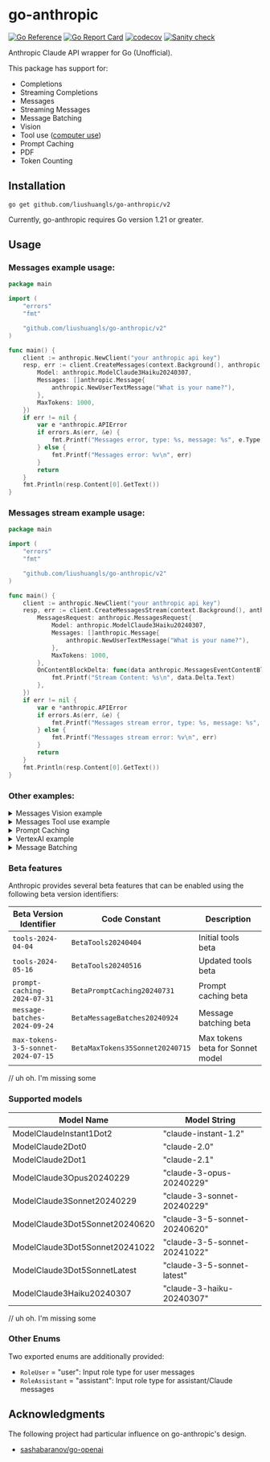 # go-anthropic

[![Go Reference](https://pkg.go.dev/badge/github.com/liushuangls/go-anthropic/v2.svg)](https://pkg.go.dev/github.com/liushuangls/go-anthropic/v2)
[![Go Report Card](https://goreportcard.com/badge/github.com/liushuangls/go-anthropic/v2)](https://goreportcard.com/report/github.com/liushuangls/go-anthropic/v2)
[![codecov](https://codecov.io/gh/liushuangls/go-anthropic/graph/badge.svg?token=O6JSAOZORX)](https://codecov.io/gh/liushuangls/go-anthropic)
[![Sanity check](https://github.com/liushuangls/go-anthropic/actions/workflows/pr.yml/badge.svg)](https://github.com/liushuangls/go-anthropic/actions/workflows/pr.yml)

Anthropic Claude API wrapper for Go (Unofficial).

This package has support for:
- Completions
- Streaming Completions
- Messages
- Streaming Messages
- Message Batching
- Vision
- Tool use ([computer use](https://docs.anthropic.com/en/docs/build-with-claude/computer-use))
- Prompt Caching
- PDF
- Token Counting

## Installation

```
go get github.com/liushuangls/go-anthropic/v2
```

Currently, go-anthropic requires Go version 1.21 or greater.

## Usage

### Messages example usage:

```go
package main

import (
	"errors"
	"fmt"

	"github.com/liushuangls/go-anthropic/v2"
)

func main() {
	client := anthropic.NewClient("your anthropic api key")
	resp, err := client.CreateMessages(context.Background(), anthropic.MessagesRequest{
		Model: anthropic.ModelClaude3Haiku20240307,
		Messages: []anthropic.Message{
			anthropic.NewUserTextMessage("What is your name?"),
		},
		MaxTokens: 1000,
	})
	if err != nil {
		var e *anthropic.APIError
		if errors.As(err, &e) {
			fmt.Printf("Messages error, type: %s, message: %s", e.Type, e.Message)
		} else {
			fmt.Printf("Messages error: %v\n", err)
		}
		return
	}
	fmt.Println(resp.Content[0].GetText())
}
```

### Messages stream example usage:

```go
package main

import (
	"errors"
	"fmt"

	"github.com/liushuangls/go-anthropic/v2"
)

func main() {
	client := anthropic.NewClient("your anthropic api key")
	resp, err := client.CreateMessagesStream(context.Background(), anthropic.MessagesStreamRequest{
		MessagesRequest: anthropic.MessagesRequest{
			Model: anthropic.ModelClaude3Haiku20240307,
			Messages: []anthropic.Message{
				anthropic.NewUserTextMessage("What is your name?"),
			},
			MaxTokens: 1000,
		},
		OnContentBlockDelta: func(data anthropic.MessagesEventContentBlockDeltaData) {
			fmt.Printf("Stream Content: %s\n", data.Delta.Text)
		},
	})
	if err != nil {
		var e *anthropic.APIError
		if errors.As(err, &e) {
			fmt.Printf("Messages stream error, type: %s, message: %s", e.Type, e.Message)
		} else {
			fmt.Printf("Messages stream error: %v\n", err)
		}
		return
	}
	fmt.Println(resp.Content[0].GetText())
}
```

### Other examples:

<details>
<summary>Messages Vision example</summary>

```go
package main

import (
	"errors"
	"fmt"

	"github.com/liushuangls/go-anthropic/v2"
)

func main() {
	client := anthropic.NewClient("your anthropic api key")

	imagePath := "xxx"
	imageMediaType := "image/jpeg"
	imageFile, err := os.Open(imagePath)
	if err != nil {
		panic(err)
	}
	imageData, err := io.ReadAll(imageFile)
	if err != nil {
		panic(err)
	}

	resp, err := client.CreateMessages(context.Background(), anthropic.MessagesRequest{
		Model: anthropic.ModelClaude3Opus20240229,
		Messages: []anthropic.Message{
			{
				Role: anthropic.RoleUser,
				Content: []anthropic.MessageContent{
					anthropic.NewImageMessageContent(
						anthropic.NewMessageContentSource(
							anthropic.MessagesContentSourceTypeBase64,
							imageMediaType,
							imageData,
						),
					),
					anthropic.NewTextMessageContent("Describe this image."),
				},
			},
		},
		MaxTokens: 1000,
	})
	if err != nil {
		var e *anthropic.APIError
		if errors.As(err, &e) {
			fmt.Printf("Messages error, type: %s, message: %s", e.Type, e.Message)
		} else {
			fmt.Printf("Messages error: %v\n", err)
		}
		return
	}
	fmt.Println(*resp.Content[0].GetText())
}
```
</details>

<details>

<summary>Messages Tool use example</summary>

```go
package main

import (
	"context"
	"fmt"

	"github.com/liushuangls/go-anthropic/v2"
	"github.com/liushuangls/go-anthropic/v2/jsonschema"
)

func main() {
	client := anthropic.NewClient(
		"your anthropic api key",
	)

	request := anthropic.MessagesRequest{
		Model: anthropic.ModelClaude3Haiku20240307,
		Messages: []anthropic.Message{
			anthropic.NewUserTextMessage("What is the weather like in San Francisco?"),
		},
		MaxTokens: 1000,
		Tools: []anthropic.ToolDefinition{
			{
				Name:        "get_weather",
				Description: "Get the current weather in a given location",
				InputSchema: jsonschema.Definition{
					Type: jsonschema.Object,
					Properties: map[string]jsonschema.Definition{
						"location": {
							Type:        jsonschema.String,
							Description: "The city and state, e.g. San Francisco, CA",
						},
						"unit": {
							Type:        jsonschema.String,
							Enum:        []string{"celsius", "fahrenheit"},
							Description: "The unit of temperature, either 'celsius' or 'fahrenheit'",
						},
					},
					Required: []string{"location"},
				},
			},
		},
	}

	resp, err := client.CreateMessages(context.Background(), request)
	if err != nil {
		panic(err)
	}

	request.Messages = append(request.Messages, anthropic.Message{
		Role:    anthropic.RoleAssistant,
		Content: resp.Content,
	})

	var toolUse *anthropic.MessageContentToolUse

	for _, c := range resp.Content {
		if c.Type == anthropic.MessagesContentTypeToolUse {
			toolUse = c.MessageContentToolUse
		}
	}

	if toolUse == nil {
		panic("tool use not found")
	}

	request.Messages = append(request.Messages, anthropic.NewToolResultsMessage(toolUse.ID, "65 degrees", false))

	resp, err = client.CreateMessages(context.Background(), request)
	if err != nil {
		panic(err)
	}
	fmt.Printf("Response: %+v\n", resp)
}
```
</details>

<details>
<summary>Prompt Caching</summary>

doc: https://docs.anthropic.com/en/docs/build-with-claude/prompt-caching

```go
package main

import (
	"context"
	"errors"
	"fmt"

	"github.com/liushuangls/go-anthropic/v2"
)

func main() {
	client := anthropic.NewClient(
		"your anthropic api key",
		anthropic.WithBetaVersion(anthropic.BetaPromptCaching20240731),
	)

	resp, err := client.CreateMessages(
		context.Background(),
		anthropic.MessagesRequest{
			Model: anthropic.ModelClaude3Haiku20240307,
			MultiSystem: []anthropic.MessageSystemPart{
				{
					Type: "text",
					Text: "You are an AI assistant tasked with analyzing literary works. Your goal is to provide insightful commentary on themes, characters, and writing style.",
				},
				{
					Type: "text",
					Text: "<the entire contents of Pride and Prejudice>",
					CacheControl: &anthropic.MessageCacheControl{
						Type: anthropic.CacheControlTypeEphemeral,
					},
				},
			},
			Messages: []anthropic.Message{
				anthropic.NewUserTextMessage("Analyze the major themes in Pride and Prejudice.")
			},
			MaxTokens: 1000,
	})
	if err != nil {
		var e *anthropic.APIError
		if errors.As(err, &e) {
			fmt.Printf("Messages error, type: %s, message: %s", e.Type, e.Message)
		} else {
			fmt.Printf("Messages error: %v\n", err)
		}
		return
	}
	fmt.Printf("Usage: %+v\n", resp.Usage)
	fmt.Println(resp.Content[0].GetText())
}
```
</details>

<details>
<summary>VertexAI example</summary>
If you are using a Google Credentials file, you can use the following code to create a client:

```go
package main

import (
	"context"
	"errors"
	"fmt"
	"os"
	"github.com/liushuangls/go-anthropic/v2"
	"golang.org/x/oauth2/google"
)

func main() {
		credBytes, err := os.ReadFile("<path to your credentials file>")
		if err != nil {
			fmt.Println("Error reading file")
			return
		}

		ts, err := google.JWTAccessTokenSourceWithScope(credBytes, "https://www.googleapis.com/auth/cloud-platform", "https://www.googleapis.com/auth/cloud-platform.read-only")
		if err != nil {
			fmt.Println("Error creating token source")
			return
		}

		// use JWTAccessTokenSourceWithScope
		token, err := ts.Token()
		if err != nil {
			fmt.Println("Error getting token")
			return
		}

		fmt.Println(token.AccessToken)

		client := anthropic.NewClient(token.AccessToken, anthropic.WithVertexAI("<YOUR PROJECTID>", "<YOUR LOCATION>"))

		resp, err := client.CreateMessagesStream(context.Background(), anthropic.MessagesStreamRequest{
			MessagesRequest: anthropic.MessagesRequest{
				Model: anthropic.ModelClaude3Haiku20240307,
				Messages: []anthropic.Message{
					anthropic.NewUserTextMessage("What is your name?"),
				},
				MaxTokens: 1000,
			},
			OnContentBlockDelta: func(data anthropic.MessagesEventContentBlockDeltaData) {
				fmt.Printf("Stream Content: %s\n", *data.Delta.Text)
			},
		})
		if err != nil {
			var e *anthropic.APIError
			if errors.As(err, &e) {
				fmt.Printf("Messages stream error, type: %s, message: %s", e.Type, e.Message)
			} else {
				fmt.Printf("Messages stream error: %v\n", err)
			}
			return
		}
		fmt.Println(resp.Content[0].GetText())
}
```
</details>


<details>
<summary>Message Batching</summary>

doc: https://docs.anthropic.com/en/docs/build-with-claude/message-batches

```go
package main

import (
	"context"
	"errors"
	"fmt"
	"os"
	"github.com/liushuangls/go-anthropic/v2"
)

func main() {
	client := anthropic.NewClient(
		"your anthropic api key",
		anthropic.WithBetaVersion(anthropic.BetaMessageBatches20240924),
	)

	resp, err := client.CreateBatch(context.Background(),
		anthropic.BatchRequest{
			Requests: []anthropic.InnerRequests{
				{
					CustomId: myId,
					Params: anthropic.MessagesRequest{
						Model: anthropic.ModelClaude3Haiku20240307,
						MultiSystem: anthropic.NewMultiSystemMessages(
							"you are an assistant",
							"you are snarky",
						),
						MaxTokens: 10,
						Messages: []anthropic.Message{
							anthropic.NewUserTextMessage("What is your name?"),
							anthropic.NewAssistantTextMessage("My name is Claude."),
							anthropic.NewUserTextMessage("What is your favorite color?"),
						},
					},
				},
			},
		},
	)
	if err != nil {
		var e *anthropic.APIError
		if errors.As(err, &e) {
			fmt.Printf("Messages error, type: %s, message: %s", e.Type, e.Message)
		} else {
			fmt.Printf("Messages error: %v\n", err)
		}
		return
	}
	fmt.Println(resp)


	retrieveResp, err := client.RetrieveBatch(ctx, resp.Id)
	if err != nil {
		var e *anthropic.APIError
		if errors.As(err, &e) {
			fmt.Printf("Messages error, type: %s, message: %s", e.Type, e.Message)
		} else {
			fmt.Printf("Messages error: %v\n", err)
		}
		return
	}
	fmt.Println(retrieveResp)

	resultResp, err := client.RetrieveBatchResults(ctx, "batch_id_your-batch-here")
	if err != nil {
		var e *anthropic.APIError
		if errors.As(err, &e) {
			fmt.Printf("Messages error, type: %s, message: %s", e.Type, e.Message)
		} else {
			fmt.Printf("Messages error: %v\n", err)
		}
		return
	}
	fmt.Println(resultResp)


	listResp, err := client.ListBatches(ctx, anthropic.ListBatchesRequest{})
	if err != nil {
		var e *anthropic.APIError
		if errors.As(err, &e) {
			fmt.Printf("Messages error, type: %s, message: %s", e.Type, e.Message)
		} else {
			fmt.Printf("Messages error: %v\n", err)
		}
		return
	}
	fmt.Println(listResp)


	cancelResp, err := client.CancelBatch(ctx, "batch_id_your-batch-here")
	if err != nil {
		t.Fatalf("CancelBatch error: %s", err)
	}
	fmt.Println(cancelResp)
```
</details>

### Beta features
Anthropic provides several beta features that can be enabled using the following beta version identifiers:

Beta Version Identifier            | Code Constant                   | Description
-----------------------------------|---------------------------------|-------------
`tools-2024-04-04`                 | `BetaTools20240404`             | Initial tools beta
`tools-2024-05-16`                 | `BetaTools20240516`             | Updated tools beta
`prompt-caching-2024-07-31`        | `BetaPromptCaching20240731`     | Prompt caching beta
`message-batches-2024-09-24`       | `BetaMessageBatches20240924`    | Message batching beta
`max-tokens-3-5-sonnet-2024-07-15` | `BetaMaxTokens35Sonnet20240715` | Max tokens beta for Sonnet model
// uh oh. I'm missing some

### Supported models
Model Name                     | Model String
-------------------------------|-----------------------------------
ModelClaudeInstant1Dot2        | "claude-instant-1.2"
ModelClaude2Dot0               | "claude-2.0"
ModelClaude2Dot1               | "claude-2.1"
ModelClaude3Opus20240229       | "claude-3-opus-20240229"
ModelClaude3Sonnet20240229     | "claude-3-sonnet-20240229"
ModelClaude3Dot5Sonnet20240620 | "claude-3-5-sonnet-20240620"
ModelClaude3Dot5Sonnet20241022 | "claude-3-5-sonnet-20241022"
ModelClaude3Dot5SonnetLatest   | "claude-3-5-sonnet-latest"
ModelClaude3Haiku20240307      | "claude-3-haiku-20240307"
// uh oh. I'm missing some

### Other Enums
Two exported enums are additionally provided:
- `RoleUser` = "user": Input role type for user messages
- `RoleAssistant` = "assistant": Input role type for assistant/Claude messages

## Acknowledgments
The following project had particular influence on go-anthropic's design.

- [sashabaranov/go-openai](https://github.com/sashabaranov/go-openai)
